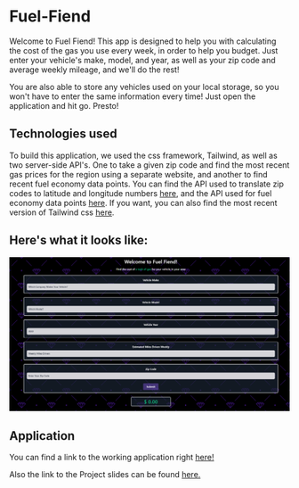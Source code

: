 # Fuel-Fiend

Welcome to Fuel Fiend! This app is designed to help you with calculating the cost of the gas you use every week, in order to help you budget. Just enter your vehicle's make, model, and year, as well as your zip code and average weekly mileage, and we'll do the rest!

You are also able to store any vehicles used on your local storage, so you won't have to enter the same information every time! Just open the application and hit go. Presto!

## Technologies used

To build this application, we used the css framework, Tailwind, as well as two server-side API's. One to take a given zip code and find the most recent gas prices for the region using a separate website, and another to find recent fuel economy data points. You can find the API used to translate zip codes to latitude and longitude numbers [here](https://nominatim.openstreetmap.org/ui/search.html), and the API used for fuel economy data points [here](https://api-ninjas.com/api/cars). If you want, you can also find the most recent version of Tailwind css [here](https://github.com/tailwindlabs/tailwindcss/releases/latest/).

## Here's what it looks like:

![The starting page of the application.](./assets/images/fuelfiend.png)

## Application

You can find a link to the working application right [here!](https://team2baybee.github.io/Fuel-Fiend/)

Also the link to the Project slides can be found [here.](https://docs.google.com/presentation/d/1LJ4hUVepJtrRp2IbUUDOvEy-H4ILOtKvlvpaQskXVn8/edit#slide=id.g1499acfbcf2_0_11)

